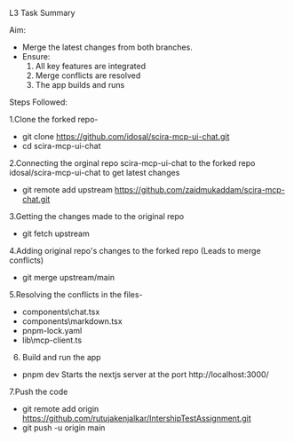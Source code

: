 L3 Task Summary

Aim:
- Merge the latest changes from both branches.
- Ensure:
  1. All key features are integrated
  2. Merge conflicts are resolved
  3. The app builds and runs

Steps Followed:

1.Clone the forked repo-

 - git clone https://github.com/idosal/scira-mcp-ui-chat.git
 - cd scira-mcp-ui-chat

2.Connecting the orginal repo scira-mcp-ui-chat to the forked repo idosal/scira-mcp-ui-chat to get latest changes 

 - git remote add upstream https://github.com/zaidmukaddam/scira-mcp-chat.git

3.Getting the changes made to the original repo 

 - git fetch upstream

4.Adding original repo's changes to the forked repo (Leads to merge conflicts)

 - git merge upstream/main

5.Resolving the conflicts in the files-
 
 - components\chat.tsx
 - components\markdown.tsx
 - pnpm-lock.yaml
 - lib\mcp-client.ts

6. Build and run the app

 - pnpm dev
Starts the nextjs server at the port http://localhost:3000/ 

7.Push the code 

 - git remote add origin https://github.com/rutujakenjalkar/IntershipTestAssignment.git
 - git push -u origin main


